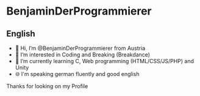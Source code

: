 # BenjaminDerProgrammierer
## English
- 👋 Hi, I’m @BenjaminDerProgrammierer from Austria
- 👀 I’m interested in Coding and Breaking (Breakdance)
- 🌱 I’m currently learning C, Web programming (HTML/CSS/JS/PHP) and Unity
- 🌐 I'm speaking german fluently and good english

Thanks for looking on my Profile

<!---
BenjaminDerProgrammierer/BenjaminDerProgrammierer is a ✨ special ✨ repository because its `README.md` (this file) appears on your GitHub profile.
You can click the Preview link to take a look at your changes.
--->
